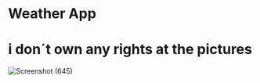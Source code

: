 # Weather App
# i don´t own any rights at the pictures
 
![Screenshot (645)](https://github.com/deucenn/weather-app/assets/149584957/6afa951b-e6cd-43f2-8630-a33afe77a389)
